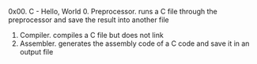0x00. C - Hello, World
0. Preprocessor. runs a C file through the preprocessor and save the result into another file
1. Compiler. compiles a C file but does not link
2. Assembler. generates the assembly code of a C code and save it in an output file
